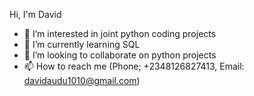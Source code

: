 Hi, I'm David

- 👀 I’m interested in joint python coding projects
- 🌱 I’m currently learning SQL
- 💞️ I’m looking to collaborate on python projects
- 📫 How to reach me (Phone; +2348126827413, Email: davidaudu1010@gmail.com)

<!---
Ijachiii/Ijachiii is a ✨ special ✨ repository because its `README.md` (this file) appears on your GitHub profile.
You can click the Preview link to take a look at your changes.
--->
